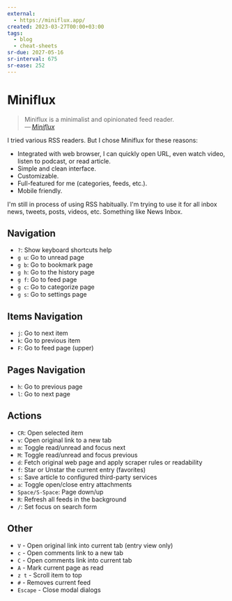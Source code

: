 ```yaml
---
external:
  - https://miniflux.app/
created: 2023-03-27T00:00+03:00
tags:
  - blog
  - cheat-sheets
sr-due: 2027-05-16
sr-interval: 675
sr-ease: 252
---
```


# Miniflux

> Miniflux is a minimalist and opinionated feed reader.\
> — <cite>[Miniflux](https://miniflux.app/)</cite>

I tried various RSS readers. But I chose Miniflux for these reasons:

- Integrated with web browser, I can quickly open URL, even watch video, listen
  to podcast, or read article.
- Simple and clean interface.
- Customizable.
- Full-featured for me (categories, feeds, etc.).
- Mobile friendly.

I'm still in process of using RSS habitually. I'm trying to use it for all inbox
news, tweets, posts, videos, etc. Something like News Inbox.

## Navigation

- `?`:<wbr class="f"> Show keyboard shortcuts help
- `g u`:<wbr class="f"> Go to unread page
- `g b`:<wbr class="f"> Go to bookmark page
- `g h`:<wbr class="f"> Go to the history page
- `g f`:<wbr class="f"> Go to feed page
- `g c`:<wbr class="f"> Go to categorize page
- `g s`:<wbr class="f"> Go to settings page

## Items Navigation

- `j`:<wbr class="f"> Go to next item
- `k`:<wbr class="f"> Go to previous item
- `F`:<wbr class="f"> Go to feed page (upper)

## Pages Navigation

- `h`:<wbr class="f"> Go to previous page
- `l`:<wbr class="f"> Go to next page

## Actions

- `CR`:<wbr class="f"> Open selected item
- `v`:<wbr class="f"> Open original link to a new tab
- `m`:<wbr class="f"> Toggle read/unread and focus next
- `M`:<wbr class="f"> Toggle read/unread and focus previous
- `d`:<wbr class="f"> Fetch original web page and apply scraper rules or
  readability
- `f`:<wbr class="f"> Star or Unstar the current entry (favorites)
- `s`:<wbr class="f"> Save article to configured third-party services
- `a`:<wbr class="f"> Toggle open/close entry attachments
- `Space/S-Space`:<wbr class="f"> Page down/up
- `R`:<wbr class="f"> Refresh all feeds in the background
- `/`:<wbr class="f"> Set focus on search form

## Other

- `V` - Open original link into current tab (entry view only)
- `c` - Open comments link to a new tab
- `C` - Open comments link into current tab
- `A` - Mark current page as read
- `z t` - Scroll item to top
- `#` - Removes current feed
- `Escape` - Close modal dialogs
